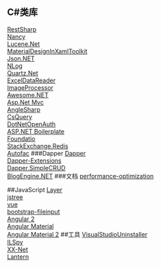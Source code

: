 ## C#类库
[RestSharp](https://github.com/restsharp/RestSharp)<br>
[Nancy](https://github.com/NancyFx/Nancy)<br>
[Lucene.Net ](https://github.com/apache/lucenenet)<br>
[MaterialDesignInXamlToolkit](https://github.com/ButchersBoy/MaterialDesignInXamlToolkit)<br>
[Json.NET](https://github.com/JamesNK/Newtonsoft.Json)<br>
[NLog](https://github.com/NLog/NLog)<br>
[Quartz.Net](https://github.com/quartznet/quartznet)<br>
[ExcelDataReader](https://github.com/ExcelDataReader/ExcelDataReader)<br>
[ImageProcessor](https://github.com/JimBobSquarePants/ImageProcessor)<br>
[Awesome.NET](https://github.com/quozd/awesome-dotnet)<br>
[Asp.Net Mvc](https://github.com/aspnet/Mvc)<br>
[AngleSharp](https://github.com/AngleSharp/AngleSharp)<br>
[CsQuery](https://github.com/jamietre/CsQuery)<br>
[DotNetOpenAuth](https://github.com/DotNetOpenAuth/DotNetOpenAuth)<br>
[ASP.NET Boilerplate](https://github.com/aspnetboilerplate/aspnetboilerplate)<br>
[Foundatio](https://github.com/exceptionless/Foundatio)  
[StackExchange.Redis](https://github.com/StackExchange/StackExchange.Redis)  
[Autofac](https://github.com/autofac/Autofac)
###Dapper
[Dapper](https://github.com/StackExchange/dapper-dot-net)<br>
[Dapper-Extensions](https://github.com/tmsmith/Dapper-Extensions)<br>
[Dapper.SimpleCRUD](https://github.com/ericdc1/Dapper.SimpleCRUD)<br>
[BlogEngine.NET](https://github.com/rxtur/BlogEngine.NET)
###文档
[performance-optimization](https://github.com/mspnp/performance-optimization)<br>

##JavaScript
[Layer](https://github.com/sentsin/layer)<br>
[jstree](https://github.com/vakata/jstree)<br>
[vue](https://github.com/vuejs/vue)<br>
[bootstrap-fileinput](https://github.com/kartik-v/bootstrap-fileinput)<br>
[Angular 2](https://github.com/angular/angular)<br>
[Angular Material](https://github.com/angular/material)<br>
[Angular Material 2](https://github.com/angular/material2)
##工具
[VisualStudioUninstaller](https://github.com/Microsoft/VisualStudioUninstaller)<br>
[ILSpy](https://github.com/icsharpcode/ILSpy)<br>
[XX-Net](https://github.com/XX-net/XX-Net)<br>
[Lantern](https://github.com/getlantern/lantern)<br>


